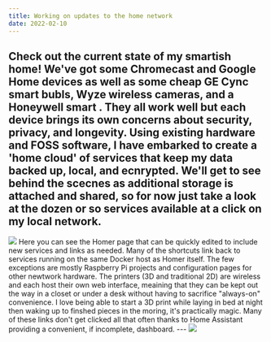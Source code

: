 ```yaml
---
title: Working on updates to the home network
date: 2022-02-10
---
```

Check out the current state of my smartish home! We've got some Chromecast and Google Home devices as well as some cheap GE Cync smart bubls, Wyze wireless cameras, and a Honeywell smart . They all work well but each device brings its own concerns about security, privacy, and longevity. Using existing hardware and FOSS software, I have embarked to create a 'home cloud' of services that keep my data backed up, local, and ecnrypted. We'll get to see behind the scecnes as additional storage is attached and shared, so for now just take a look at the dozen or so services available at a click on my local network.
---
<img src="https://i.imgur.com/1SfsO5J.png">
Here you can see the Homer page that can be quickly edited to include new services and links as needed. Many of the shortcuts link back to services running on the same Docker host as Homer itself. The few exceptions are mostly Raspberry Pi projects and configuration pages for other newtwork hardware. The printers (3D and traditional 2D) are wireless and each host their own web interface, meaining that they can be kept out the way in a closet or under a desk without having to sacrifice "always-on" convenience. I love being able to start a 3D print while laying in bed at night then waking up to finshed pieces in the moring, it's practically magic. Many of these links don't get clicked all that often thanks to Home Assistant providing a convenient, if incomplete, dashboard.
---
<img src="https://i.imgur.com/cO51pp7.png"
Home Assistant
---
